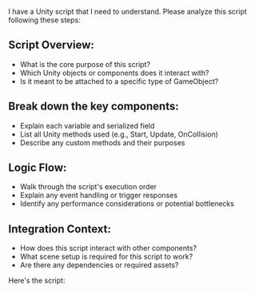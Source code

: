 I have a Unity script that I need to understand. Please analyze this script following these steps:

## Script Overview:

- What is the core purpose of this script?
- Which Unity objects or components does it interact with?
- Is it meant to be attached to a specific type of GameObject?

## Break down the key components:

- Explain each variable and serialized field
- List all Unity methods used (e.g., Start, Update, OnCollision)
- Describe any custom methods and their purposes

## Logic Flow:

- Walk through the script's execution order
- Explain any event handling or trigger responses
- Identify any performance considerations or potential bottlenecks

## Integration Context:

- How does this script interact with other components?
- What scene setup is required for this script to work?
- Are there any dependencies or required assets?

Here's the script: